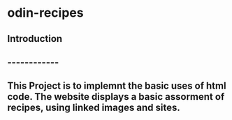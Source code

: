 # odin-recipes
## Introduction
## ------------

## This Project is to implemnt the basic uses of html code. The website displays a basic assorment of recipes, using linked images and sites.